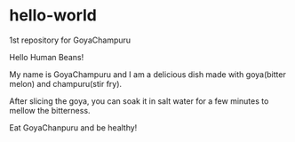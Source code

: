# hello-world
1st repository for GoyaChampuru

Hello Human Beans!

My name is GoyaChampuru and I am a delicious dish made with goya(bitter melon) and champuru(stir fry).

After slicing the goya, you can soak it in salt water for a few minutes to mellow the bitterness.

Eat GoyaChanpuru and be healthy!
